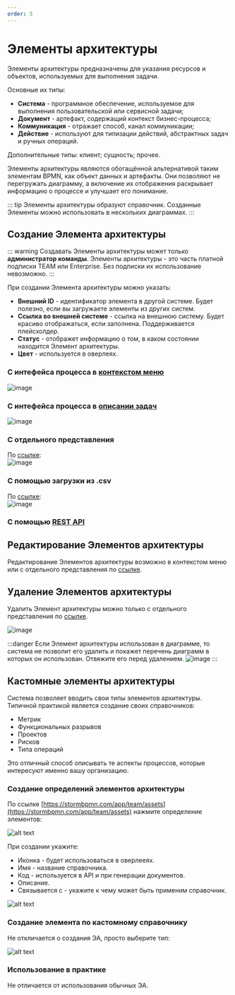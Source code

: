 ```yaml
---
order: 5
---
```


# Элементы архитектуры

Элементы архитектуры предназначены для указания ресурсов и объектов, используемых для выполнения задачи.  

Основные их типы:
- **Система** - программное обеспечение, используемое для выполнения пользовательской или сервисной задачи;
- **Документ** - артефакт, содержащий контекст бизнес-процесса;
- **Коммуникация** - отражает способ, канал коммуникации;
- **Действие** - используют для типизации действий, абстрактных задач и ручных операций.

Дополнительные типы: клиент; сущность; прочее.

Элементы архитектуры являются обогащённой альтернативой таким элементам BPMN, как объект данных и артефакты. 
Они позволяют не перегружать диаграмму, а включение их отображения раскрывает информацию о процессе и улучшает его понимание.

::: tip
Элементы архитектуры образуют справочник. Созданные Элементы можно использовать в нескольких диаграммах.
:::


## Создание Элемента архитектуры

::: warning
Создавать Элементы архитектуры  может только **администратор команды**. Элементы архитектуры - это часть платной подписки TEAM или Enterprise. Без подписки их использование невозможно.
:::

При создании Элемента архитектуры можно указать:
- **Внешний ID** - идентификатор элемента в другой системе. Будет полезно, если вы загружаете элементы из других систем.
- **Ссылка во внешней системе** - ссылка на внешнюю систему. Будет красиво отображаться, если заполнена. Поддерживается плейсхолдер.
- **Статус** - отображет информацию о том, в каком состоянии находится Элемент архитектуры.
- **Цвет** - используется в оверлеях.

### С интефейса процесса в [контекстом меню](/features/1_bpmn-editor.md#контекстное-меню)

![image](create-element_architecture.png)

### С интефейса процесса в [описании задач](/features/1_bpmn-editor.md#описание-задач)

![image](create-element_architecture-2.png)

### C отдельного представления

По [ссылке](https://stormbpmn.com/app/team/assets/):  
![image](create-element_architecture-3.png)

### C помощью загрузки из .csv

По [ссылке](https://stormbpmn.com/app/team):  
![image](create-element_architecture-4.png)

### C помощью [REST API](/enterprise/rest-api.html#загрузка-и-или-обновление-элементов-архитектуры)

## Редактирование Элементов архитектуры

Редактирование Элементов архитектуры возможно в контекстом меню или с отдельного представления по [ссылке](https://stormbpmn.com/app/team/assets).

## Удаление Элементов архитектуры

Удалить Элемент архитектуры можно только с отдельного представления по [ссылке](https://stormbpmn.com/app/team/assets).

![image](delete-element_architecture.png)

:::danger
Если Элемент архитектуры использован в диаграмме, то система не позволит его удалить и покажет перечень диаграмм в которых он использован. Отвяжите его перед удалением.
![image](list_chart-delete-element_architecture.png)
:::




## Кастомные элементы архитектуры

Система позволяет вводить свои типы элементов архитектуры. Типичной практикой является создание своих справочников:
- Метрик
- Функциональных разрывов
- Проектов
- Рисков
- Типа операций

Это отличный способ описывать те аспекты процессов, которые интересуют именно вашу организацию.


### Создание определений элементов архитектуры

По ссылке [https://stormbpmn.com/app/team/assets](https://stormbpmn.com/app/team/assets) нажмите определение элементов:

![alt text](custom-ea-1.png)

При создании укажите:
 - Иконка - будет использоваться в оверлееях.
 - Имя - название справочника.
 - Код - используется в API и при генерации документов.
 - Описание.
 - Связывается с - укажите к чему может быть применим справочник.

 ![alt text](custom-ea-2.png)

 ### Создание элемента по кастомному справочнику
 Не откличается о создания ЭА, просто выберите тип:

 ![alt text](custom-ea-3.png)

 ### Использование в практике
 Не отличается от использования обычных ЭА.
